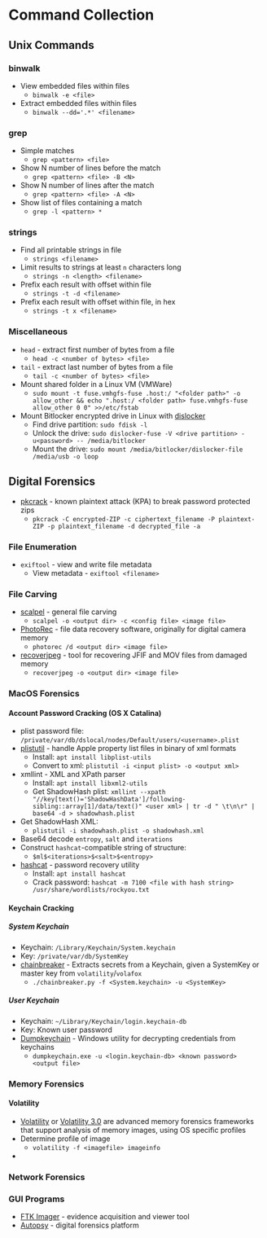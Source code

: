 # Command Collection

## Unix Commands

### binwalk

* View embedded files within files
  * `binwalk -e <file>`
* Extract embedded files within files
  * `binwalk --dd='.*' <filename>`

### grep

* Simple matches
  * `grep <pattern> <file>`
* Show N number of lines before the match
  * `grep <pattern> <file> -B <N>`
* Show N number of lines after the match
  * `grep <pattern> <file> -A <N>`
* Show list of files containing a match
  * `grep -l <pattern> *`

### strings

* Find all printable strings in file
  * `strings <filename>`
* Limit results to strings at least `n` characters long
  * `strings -n <length> <filename>`
* Prefix each result with offset within file
  * `strings -t -d <filename>`
* Prefix each result with offset within file, in hex
  * `strings -t x <filename>`

### Miscellaneous

* `head` - extract first number of bytes from a file
  * `head -c <number of bytes> <file>`
* `tail` - extract last number of bytes from a file
  * `tail -c <number of bytes> <file>`
* Mount shared folder in a Linux VM (VMWare)
  * `sudo mount -t fuse.vmhgfs-fuse .host:/ "<folder path>" -o allow_other && echo ".host:/ <folder path> fuse.vmhgfs-fuse allow_other 0 0" >>/etc/fstab`
* Mount Bitlocker encrypted drive in Linux with [dislocker](https://github.com/Aorimn/dislocker)
  * Find drive partition: `sudo fdisk -l`
  * Unlock the drive: `sudo dislocker-fuse -V <drive partition> -u<password> -- /media/bitlocker`
  * Mount the drive: `sudo mount /media/bitlocker/dislocker-file /media/usb -o loop`

## Digital Forensics
* [pkcrack](https://github.com/keyunluo/pkcrack) - known plaintext attack (KPA) to break password protected zips
  * `pkcrack -C encrypted-ZIP -c ciphertext_filename -P plaintext-ZIP -p plaintext_filename -d decrypted_file -a`

### File Enumeration
* `exiftool` - view and write file metadata
  * View metadata - `exiftool <filename>`

### File Carving

* [scalpel](https://github.com/sleuthkit/scalpel) - general file carving
  * `scalpel -o <output dir> -c <config file> <image file>`
* [PhotoRec](https://www.cgsecurity.org/wiki/PhotoRec) - file data recovery software, originally for digital camera memory
  * `photorec /d <output dir> <image file>`
* [recoverjpeg](https://github.com/samueltardieu/recoverjpeg) - tool for recovering JFIF and MOV files from damaged memory
  * `recoverjpeg -o <output dir> <image file>`

### MacOS Forensics

#### Account Password Cracking (OS X Catalina)

* plist password file: `/private/var/db/dslocal/nodes/Default/users/<username>.plist`
* [plistutil](https://github.com/libimobiledevice/libplist) - handle Apple property list files in binary of xml formats
  * Install: `apt install libplist-utils`
  * Convert to xml: `plistutil -i <input plist> -o <output xml>` 
* xmllint - XML and XPath parser
  * Install: `apt install libxml2-utils`
  * Get ShadowHash plist: `xmllint --xpath "//key[text()='ShadowHashData']/following-sibling::array[1]/data/text()" <user xml> | tr -d " \t\n\r" | base64 -d > shadowhash.plist`
* Get ShadowHash XML:
  * `plistutil -i shadowhash.plist -o shadowhash.xml`
* Base64 decode `entropy`, `salt` and `iterations`
* Construct `hashcat`-compatible string of structure:
  * `$ml$<iterations>$<salt>$<entropy>`
* [hashcat](https://github.com/hashcat/hashcat) - password recovery utility
  * Install: `apt install hashcat`
  * Crack password: `hashcat -m 7100 <file with hash string> /usr/share/wordlists/rockyou.txt`

#### Keychain Cracking

##### System Keychain
* Keychain: `/Library/Keychain/System.keychain`
* Key: `/private/var/db/SystemKey`
* [chainbreaker](https://github.com/n0fate/chainbreaker) - Extracts secrets from a Keychain, given a SystemKey or master key from `volatility`/`volafox`
  * `./chainbreaker.py -f <System.keychain> -u <SystemKey>`

##### User Keychain
* Keychain: `~/Library/Keychain/login.keychain-db`
* Key: Known user password
* [Dumpkeychain](https://security.opentext.com/appDetails/Dumpkeychain) - Windows utility for decrypting credentials from keychains
  * `dumpkeychain.exe -u <login.keychain-db> <known password> <output file>`

### Memory Forensics

#### Volatility

* [Volatility](https://github.com/volatilityfoundation/volatility) or [Volatility 3.0](https://github.com/volatilityfoundation/volatility3) are advanced memory forensics frameworks that support analysis of memory images, using OS specific profiles
* Determine profile of image
  * `volatility -f <imagefile> imageinfo`
* 

### Network Forensics



### GUI Programs

* [FTK Imager](https://accessdata.com/products-services/forensic-toolkit-ftk/ftkimager) - evidence acquisition and viewer tool
* [Autopsy](https://www.sleuthkit.org/autopsy/) - digital forensics platform